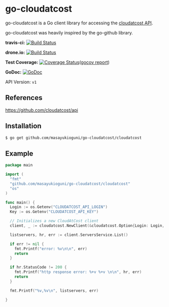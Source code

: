 # go-cloudatcost

go-cloudatcost is a Go client library for accessing the [cloudatcost API](https://github.com/cloudatcost/api).

go-cloudatcost was heavily inspired by the go-github library.

**travis-ci:** [![Build Status](https://travis-ci.org/masayukioguni/go-cloudatcost.svg?branch=master)](https://travis-ci.org/masayukioguni/go-cloudatcost)

**drone.io:** [![Build Status](https://drone.io/github.com/masayukioguni/go-cloudatcost/status.png)](https://drone.io/github.com/masayukioguni/go-cloudatcost/latest)

**Test Coverage:** [![Coverage Status](https://coveralls.io/repos/masayukioguni/go-cloudatcost/badge.png?branch=master)](https://coveralls.io/r/masayukioguni/go-cloudatcost?branch=master)([gocov report](https://drone.io/github.com/masayukioguni/go-cloudatcost/files/coverage.html))

**GoDoc:** [![GoDoc](https://godoc.org/github.com/masayukioguni/go-cloudatcost/cloudatcost?status.svg)](https://godoc.org/github.com/masayukioguni/go-cloudatcost/cloudatcost)

API Version: `v1`

## References
https://github.com/cloudatcost/api

## Installation
```bash
$ go get github.com/masayukioguni/go-cloudatcost/cloudatcost
```

## Example

```go
package main

import (
  "fmt"
  "github.com/masayukioguni/go-cloudatcost/cloudatcost"
  "os"
)

func main() {
  Login := os.Getenv("CLOUDATCOST_API_LOGIN")
  Key := os.Getenv("CLOUDATCOST_API_KEY")

  // Initializes a new CloudAtCost client
  client, _ := cloudatcost.NewClient(&cloudatcost.Option{Login: Login, Key: Key})

  listservers, hr, err := client.ServersService.List()

  if err != nil {
    fmt.Printf("error: %v\n\n", err)
    return
  }

  if hr.StatusCode != 200 {
    fmt.Printf("http response error: %+v %+v \n\n", hr, err)
    return
  }

  fmt.Printf("%v,%v\n", listservers, err)

}
```